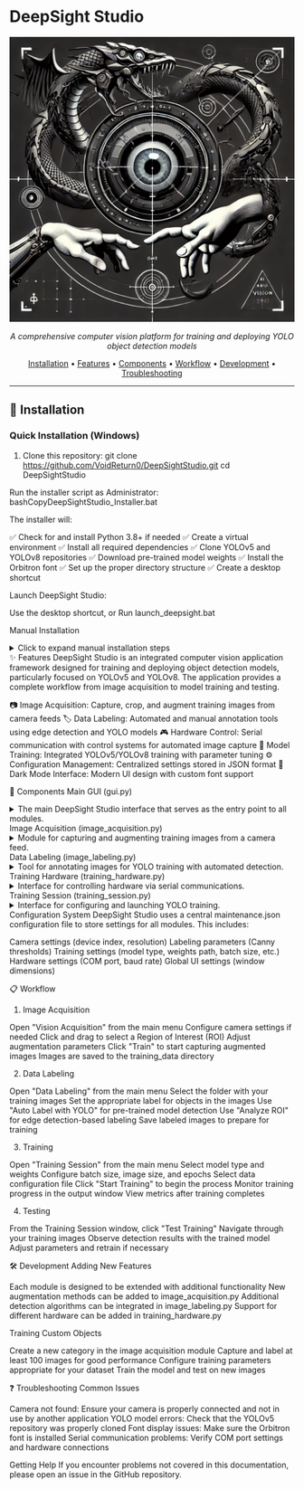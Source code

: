 # DeepSight Studio

<p align="center">
  <img src="DeepSightStudio.jpg" alt="DeepSight Studio Logo" width="600"/>
</p>

<p align="center">
  <em>A comprehensive computer vision platform for training and deploying YOLO object detection models</em>
</p>

<p align="center">
  <a href="#installation">Installation</a> •
  <a href="#features">Features</a> •
  <a href="#components">Components</a> •
  <a href="#workflow">Workflow</a> •
  <a href="#development">Development</a> •
  <a href="#troubleshooting">Troubleshooting</a>
</p>

---

## 🚀 Installation <a name="installation"></a>

### Quick Installation (Windows)

1. Clone this repository:
   git clone https://github.com/VoidReturn0/DeepSightStudio.git
   cd DeepSightStudio

Run the installer script as Administrator:
bashCopyDeepSightStudio_Installer.bat

The installer will:

✅ Check for and install Python 3.8+ if needed
✅ Create a virtual environment
✅ Install all required dependencies
✅ Clone YOLOv5 and YOLOv8 repositories
✅ Download pre-trained model weights
✅ Install the Orbitron font
✅ Set up the proper directory structure
✅ Create a desktop shortcut


Launch DeepSight Studio:

Use the desktop shortcut, or
Run launch_deepsight.bat



Manual Installation
<details>
<summary>Click to expand manual installation steps</summary>

Ensure Python 3.8+ is installed
Create and activate a virtual environment:
bashCopypython -m venv venv
venv\Scripts\activate  # On Windows
source venv/bin/activate  # On Linux/Mac

Install dependencies:
bashCopypip install -r requirements.txt

Clone YOLOv5 repository:
bashCopygit clone https://github.com/ultralytics/yolov5.git

Download the Orbitron font from Google Fonts and install it
Create a maintenance.json file with default settings
Run the application:
bashCopypython gui.py


</details>
✨ Features <a name="features"></a>
DeepSight Studio is an integrated computer vision application framework designed for training and deploying object detection models, particularly focused on YOLOv5 and YOLOv8. The application provides a complete workflow from image acquisition to model training and testing.

📷 Image Acquisition: Capture, crop, and augment training images from camera feeds
🏷️ Data Labeling: Automated and manual annotation tools using edge detection and YOLO models
🎮 Hardware Control: Serial communication with control systems for automated image capture
🧠 Model Training: Integrated YOLOv5/YOLOv8 training with parameter tuning
⚙️ Configuration Management: Centralized settings stored in JSON format
🌙 Dark Mode Interface: Modern UI design with custom font support

🧩 Components <a name="components"></a>
Main GUI (gui.py)
<details>
<summary>The main DeepSight Studio interface that serves as the entry point to all modules.</summary>
Key Classes:

DeepSightStudio: Main application window that provides access to all modules
MaintenanceSettings: Configuration management window for all settings
VisionSettingsWindow: Camera and resolution configuration
LabelingSettingsWindow: Canny edge detection parameter configuration
HardwareSettingsWindow: Serial port and baud rate configuration
TrainingSettingsWindow: YOLO model and training parameter configuration

Key Functions:

load_custom_font(): Loads the Orbitron font at runtime on Windows
load_maintenance_config(): Loads settings from the maintenance.json file
create_widgets(): Creates the main UI elements in each window class
save_to_json(): Saves configuration updates to the maintenance.json file

</details>
Image Acquisition (image_acquisition.py)
<details>
<summary>Module for capturing and augmenting training images from a camera feed.</summary>
Key Classes:

TrainingApp: Main class for image acquisition with camera feed display

Key Functions:

random_variation(): Applies random brightness and contrast adjustments
apply_hsv_adjustment(): Modifies hue and saturation values
apply_translation(): Shifts images along x and y axes
apply_shear(): Applies shearing transformations
apply_flip(): Performs horizontal flipping with a given probability
apply_zoom_centered(): Implements centered zooming operations
apply_random_rotation(): Rotates images by a random angle
create_folder_structure(): Creates organized directories for training data
update_raw_feed(): Updates the camera feed display in real-time
training_capture_loop(): Captures and augments images in a continuous process

</details>
Data Labeling (image_labeling.py)
<details>
<summary>Tool for annotating images for YOLO training with automated detection.</summary>
Key Classes:

ImageLabelingApp: Main image labeling application with annotation tools

Key Functions:

load_yolo_model(): Loads YOLOv5 or YOLOv8 models for auto-labeling
compute_yolo_bbox(): Calculates bounding boxes from edge detection results
compute_padded_bbox(): Adds padding to bounding boxes and normalizes coordinates
update_yaml_file(): Updates data configuration for training
analyze_roi(): Performs edge detection on selected regions of interest
auto_label_folder(): Batch processes images with edge detection
auto_label_with_yolo(): Uses YOLO models for automatic image labeling
save_domino_edge_data(): Exports labeled data in YOLO format

</details>
Training Hardware (training_hardware.py)
<details>
<summary>Interface for controlling hardware via serial communications.</summary>
Key Classes:

TrainingHardwareController: Main hardware control interface

Key Functions:

on_move_positive(), on_move_negative(): Controls positive/negative axis movements
move_axis(): Sends movement commands with proper axis inversion
start_jog(), do_jog(), stop_jog(): Implements continuous motion controls
home_axes(): Sends homing commands to the hardware
test_connection(): Tests and establishes serial communication
send_gcode(): Sends G-code/M-code commands to the hardware
update_endstop_signals(): Updates the UI with current endstop states

</details>
Training Session (training_session.py)
<details>
<summary>Interface for configuring and launching YOLO training.</summary>
Key Classes:

TrainingSessionPage: Main training configuration and execution interface
TestTrainingWindow: Inference testing interface for trained models

Key Functions:

start_training(): Initiates the training process with selected parameters
update_last_metrics(): Updates the UI with metrics from the latest training run
run_autotune(): Performs hyperparameter optimization experiments
run_inference(): Executes inference on test images using trained models

</details>
Configuration System
DeepSight Studio uses a central maintenance.json configuration file to store settings for all modules. This includes:

Camera settings (device index, resolution)
Labeling parameters (Canny thresholds)
Training settings (model type, weights path, batch size, etc.)
Hardware settings (COM port, baud rate)
Global UI settings (window dimensions)

📋 Workflow <a name="workflow"></a>
1. Image Acquisition

Open "Vision Acquisition" from the main menu
Configure camera settings if needed
Click and drag to select a Region of Interest (ROI)
Adjust augmentation parameters
Click "Train" to start capturing augmented images
Images are saved to the training_data directory

2. Data Labeling

Open "Data Labeling" from the main menu
Select the folder with your training images
Set the appropriate label for objects in the images
Use "Auto Label with YOLO" for pre-trained model detection
Use "Analyze ROI" for edge detection-based labeling
Save labeled images to prepare for training

3. Training

Open "Training Session" from the main menu
Select model type and weights
Configure batch size, image size, and epochs
Select data configuration file
Click "Start Training" to begin the process
Monitor training progress in the output window
View metrics after training completes

4. Testing

From the Training Session window, click "Test Training"
Navigate through your training images
Observe detection results with the trained model
Adjust parameters and retrain if necessary

🛠️ Development <a name="development"></a>
Adding New Features

Each module is designed to be extended with additional functionality
New augmentation methods can be added to image_acquisition.py
Additional detection algorithms can be integrated in image_labeling.py
Support for different hardware can be added in training_hardware.py

Training Custom Objects

Create a new category in the image acquisition module
Capture and label at least 100 images for good performance
Configure training parameters appropriate for your dataset
Train the model and test on new images

❓ Troubleshooting <a name="troubleshooting"></a>
Common Issues

Camera not found: Ensure your camera is properly connected and not in use by another application
YOLO model errors: Check that the YOLOv5 repository was properly cloned
Font display issues: Make sure the Orbitron font is installed
Serial communication problems: Verify COM port settings and hardware connections

Getting Help
If you encounter problems not covered in this documentation, please open an issue in the GitHub repository.
